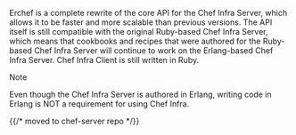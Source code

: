Erchef is a complete rewrite of the core API for the Chef Infra Server,
which allows it to be faster and more scalable than previous versions.
The API itself is still compatible with the original Ruby-based Chef
Infra Server, which means that cookbooks and recipes that were authored
for the Ruby-based Chef Infra Server will continue to work on the
Erlang-based Chef Infra Server. Chef Infra Client is still written in
Ruby.

<div class="admonition-note">

<p class="admonition-note-title">Note</p>

<div class="admonition-note-text">

Even though the Chef Infra Server is authored in Erlang, writing code in
Erlang is NOT a requirement for using Chef Infra.

</div>

</div>


{{/* moved to chef-server repo */}}
